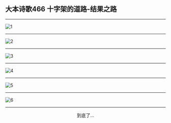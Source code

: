 
## 大本诗歌466 十字架的道路-结果之路
        
<div id="aplayer0"></div>

---

<img alt="1" data-original="/data/d0465/1.png">

---

<img alt="2" data-original="/data/d0465/2.png">

---

<img alt="3" data-original="/data/d0465/3.png">

---

<img alt="4" data-original="/data/d0465/4.png">

---

<img alt="5" data-original="/data/d0465/5.png">

---

<img alt="6" data-original="/data/d0465/6.png">

---

<p style="text-align: center">到底了...</p>

<script src="/js/dist-view.js"></script>

<script>
MAIN.id = 'd0465';
        
const ap0 = new APlayer({
    container: document.getElementById('aplayer0'),
    volume: 1,
    loop: 'none',
    preload: 'none',
    audio: [{
        name: '大本诗歌466.mp3',
        artist: '大本诗歌',
        url: 'https://res.wx.qq.com/voice/getvoice?mediaid=MzI0NTk3MDM5M18yMjQ3NDkzMjc4',
        cover: '/favicon'
    }]
});
</script>

